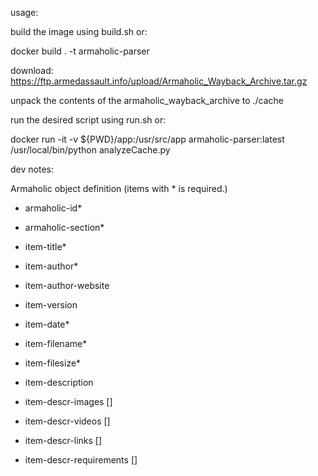 

usage:

 build the image using build.sh or: 

 docker build . -t armaholic-parser

 download: https://ftp.armedassault.info/upload/Armaholic_Wayback_Archive.tar.gz
 
 unpack the contents of the armaholic_wayback_archive to ./cache


 run the desired script using run.sh or:

 docker run -it -v ${PWD}/app:/usr/src/app armaholic-parser:latest /usr/local/bin/python analyzeCache.py



dev notes:

Armaholic object definition (items with * is required.)

 - armaholic-id*

 - armaholic-section*

 - item-title*

 - item-author*

 - item-author-website

 - item-version

 - item-date*

 - item-filename*

 - item-filesize*

 - item-description

 - item-descr-images []

 - item-descr-videos []

 - item-descr-links []

 - item-descr-requirements []
 
